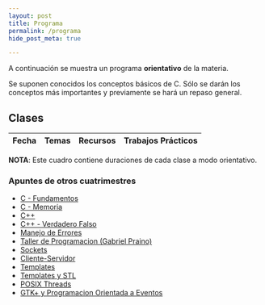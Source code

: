 ```yaml
---
layout: post
title: Programa
permalink: /programa
hide_post_meta: true

---
```

A continuación se muestra un programa **orientativo** de la materia.

Se suponen conocidos los conceptos básicos de C. Sólo se darán los conceptos más importantes y previamente se hará un repaso general.

## Clases

<table class="table table-striped">
<thead>
  <tr>
    <th>Fecha</th>
    <th>Temas</th>
    <th>Recursos</th>
    <th>Trabajos Prácticos</th>
  </tr>
</thead>
<tbody id="lectures-table">
</tbody>
</table>

**NOTA**: Este cuadro contiene duraciones de cada clase a modo orientativo.


### Apuntes de otros cuatrimestres

<ul>
<li><a href="/assets/apuntes_legacy/C - Fundamentos.pdf.7z">C - Fundamentos</a></li>
<li><a href="/assets/apuntes_legacy/C - Memoria.pdf.7z">C - Memoria</a></li>

<li><a href="/assets/apuntes_legacy/C++.pdf.7z">C++</a></li>
<li><a href="/assets/apuntes_legacy/C++ - Verdadero Falso.pdf.7z">C++ - Verdadero Falso</a></li>
<li><a href="/assets/apuntes_legacy/Manejo de Errores.pdf.7z">Manejo de Errores</a></li>

<li><a href="/assets/apuntes_legacy/TallerDeProgramacion_GabrielPraino.pdf.7z">Taller de Programacion (Gabriel Praino)</a></li>

<li><a href="/assets/apuntes_legacy/Sockets.pdf.7z">Sockets</a></li>
<li><a href="/assets/apuntes_legacy/Cliente-Servidor.pdf.7z">Cliente-Servidor</a></li>

<li><a href="/assets/apuntes_legacy/Templates.pdf.7z">Templates</a></li>
<li><a href="/assets/apuntes_legacy/Templates y STL.pdf.7z">Templates y STL</a></li>

<li><a href="/assets/apuntes_legacy/POSIX Threads.pdf.7z">POSIX Threads</a></li>

<li><a href="/assets/apuntes_legacy/GTK+ y Programacion Orientada a Eventos.pdf.7z">GTK+ y Programacion Orientada a Eventos</a></li>
</ul>

<script>
createList = function(array) {
    var node = document.createElement("ul");
    array.forEach(function(el) {
        var item = document.createElement("li");
        item.innerHTML = el;
        node.appendChild(item);
    });
    return node;
}

createListOfLinks = function(array) {
    var node = document.createElement("ul");
    array.forEach(function(el) {
        var item = document.createElement("li");
        var anchor = document.createElement("a");
        anchor.href = el.link;
        anchor.innerHTML = el.name;
        item.appendChild(anchor);
        node.appendChild(item);
    });
    return node;
}

wrapCell = function (child) {
    var wrapper = document.createElement("td");
    wrapper.appendChild(child);
    return wrapper;
}



nextweek = function (aDate){
    return new Date(aDate.getTime() + 7 * 24 * 60 * 60 * 1000);
}

date_to_string = function (aDate) {
    return aDate.getDate() + '/' + (aDate.getMonth() + 1) + '/' + aDate.getFullYear();
}

fillLecturesTable = function(initial_date, lectures) {
    var today = new Date();
    var nextLectureFound = false;
    var table = document.getElementById("lectures-table");
    var aDate = initial_date;

    for (var i = 0; i < lectures.length; i++) {
        var row = document.createElement("tr");

        if ( today < aDate && nextLectureFound === false ) {
            nextLectureFound = true;
            row.className = "info";

            var dateNode = document.createTextNode(date_to_string(aDate) + "  \n(próxima clase)");
        }
        else {
            var dateNode = document.createTextNode(date_to_string(aDate));
        }

        var contentSublist = createList(lectures[i].contents);
        var linkSublist = createListOfLinks(lectures[i].links);
        var eventSublist = createList(lectures[i].events);

        row.appendChild(wrapCell(dateNode));
        row.appendChild(wrapCell(contentSublist));
        row.appendChild(wrapCell(linkSublist));
        row.appendChild(wrapCell(eventSublist));

        table.appendChild(row);
        aDate = nextweek(aDate);
    }
}

var lectures = [
    {
        contents:
            ["Introducción a la materia (1h)", "Conceptos de C avanzados (3hs)"],
        events:
            ["Ejercicio 0 - Explicación (C)"],
        links: [
             {
                name: "Introducción a la Materia (presentación)",
                link: "https://github.com/Taller-de-Programacion/Taller-de-Programacion.github.io/raw/master/assets/2018/introduccion.pdf",
             },
             {
                name: "Memoria en C/C++ (handout)",
                link: "https://github.com/Taller-de-Programacion/clases/raw/master/memoria/bin/memoria-handout.pdf",
             },
             {
                name: "Proceso de Compilación (presentación)",
                link: "https://github.com/Taller-de-Programacion/Taller-de-Programacion.github.io/raw/master/assets/2018/proceso_de_compilacion.pdf",
             },
             {
                name: "Proceso de Compilación (tutorial)",
                link: "https://github.com/Taller-de-Programacion/compilacion",
             }
        ],
    },
    {
        contents:
            ["Introducción a Sockets (3hs)", "Repaso de Archivos y TDAs (1h)"],
        events:
            ["Ejercicio 0 - Entrega", "Ejercicio 1 - Explicación (C)"],
        links:
            [
             {
                name: "Introducción a sockets TCP en C (handout)",
                link: "https://github.com/Taller-de-Programacion/clases/raw/master/sockets/bin/sockets-handout.pdf",
             },
             {
                name: "Sockets TCP en C (ejemplos)",
                link: "https://github.com/Taller-de-Programacion/clases/tree/master/sockets/src",
             },
             {
                name: "Archivos (presentación)",
                link: "https://github.com/Taller-de-Programacion/Taller-de-Programacion.github.io/raw/master/assets/2018/archivos.pdf",
             },
             {
                name: "TDAs (presentación)",
                link: "https://github.com/Taller-de-Programacion/Taller-de-Programacion.github.io/raw/master/assets/2018/tipos_de_datos_abstractos.pdf",
             },
        ],
    },
    {
        contents:
            ["Clases, RAII, Move Semantics en C++ (2hs)", "Herencia y Polimorfismo en C++ (2hs)"],
        events:
            ["Ejercicio 0 - Dev. Entrega"],
        links:
            [
             {
                name: "struct y clases C++ (handout)",
                link: "https://github.com/Taller-de-Programacion/clases/raw/master/classes/bin/classes-handout.pdf",
             },
             {
                name: "Pasaje de objetos (handout)",
                link: "https://github.com/Taller-de-Programacion/clases/raw/master/moving/bin/moving-handout.pdf",
             },
             {
                name: "Herencia y Polimorfismo (handout)",
                link: "https://github.com/Taller-de-Programacion/Taller-de-Programacion.github.io/raw/master/assets/2018/polimorfismo-handout.pdf",
             },
        ],
    },
    {
        contents:
            ["Introducción a Threads (4hs)"],
        events:
            ["Ejercicio 1 - Entrega 1", "Ejercicio 2 - Explicación (C++)"],
        links:
            [
             {
                name: "Threads en C++ (tutorial)",
                link: "https://github.com/Taller-de-Programacion/threads",
             },
        ]
    },
    {
        contents:
            ["Templates/STL (3h)", "Operadores en C++ (1h)"],
        events:
            ["Ejercicio 1 - Dev. Entrega 1"],
        links:
            [
             {
                name: "Templates (handout)",
                link: "https://github.com/Taller-de-Programacion/clases/raw/master/templates/bin/templates-handout.pdf",
             },
             {
                name: "STL (handout)",
                link: "https://github.com/Taller-de-Programacion/clases/raw/master/stl/bin/stl-handout.pdf",
             },
         ],
    },
    {
        contents:
            ["Excepciones (1hs)", "Introducción a la Arquitectura Cliente-Servidor (3hs)"],
        events:
            ["Ejercicio 1 - Entrega 2", "Ejercicio 2 - Entrega 1", "Ejercicio 3 - Explicación (C++)"],
        links:
            [
             {
                name: "Manejo de Errores (handout)",
                link: "https://github.com/Taller-de-Programacion/clases/raw/master/manejodeerrores/bin/manejodeerrores-handout.pdf",
             },
             {
                name: "Cliente-Servidor (handout)",
                link: "https://github.com/Taller-de-Programacion/clases/raw/master/client_server_arch/bin/client_server_arch-handout.pdf",
             },
            ],
    },
    {
        contents:
            ["Sockets UDP (1hs)", "Features extra de C++ (1hs)", "Espacio para consultas (1hs)", "Programación Orientada a Eventos (1hs)"],
        events:
            ["Ejercicio 1 - Dev. Entrega 2", "Ejercicio 2 - Dev. Entrega 1"],
        links:
            [
             {
                name: "Programación Orientada a Eventos (handout)",
                link: "https://github.com/Taller-de-Programacion/Taller-de-Programacion.github.io/raw/master/assets/2018/poe-handout.pdf",
             },
             {
                name: "Extra C++",
                link: "https://github.com/Taller-de-Programacion/clases/tree/master/cpp-misc",
             }
            ],
    },
    {
        contents:
            ["GTK+ (1h)", "gtkmm (3hs)"],
        events:
            ["Ejercicio 2 - Entrega 2", "Ejercicio 3 - Entrega 1"],
        links:
            [],
    },
    {
        contents:
            ["Desarrollo de Trabajo Grupal"],
        events:
            ["Ejercicio 2 - Dev. Entrega 2", "Ejercicio 3 - Dev. Entrega 1", "Ejercicio final - Explicación (C++)"],
        links:
            [],
    },
    {
        contents:
            ["Desarrollo de Trabajo Grupal"],
        events:
            ["Ejercicio 3 - Entrega 2"],
        links:
            [],
    },
    {
        contents:
            ["Desarrollo de Trabajo Grupal"],
        events:
            ["Ejercicio 3 - Dev. Entrega 2"],
        links:
            [],
    },
    {
        contents:
            ["Desarrollo de Trabajo Grupal"],
        events:
            [],
        links:
            [],
    },
    {
        contents:
            ["Desarrollo de Trabajo Grupal"],
        events:
            [],
        links:
            [],
    },
    {
        contents:
            ["Desarrollo de Trabajo Grupal"],
        events:
            ["Ejercicio final - Pre-entrega"],
        links:
            [],
    },
    {
        contents:
            ["Desarrollo de Trabajo Grupal"],
        events:
            ["Ejercicio final - Dev. Pre-entrega"],
        links:
            [],
    },
    {
        contents:
            ["Desarrollo de Trabajo Grupal"],
        events:
            ["Ejercicio final - Entrega"],
        links:
            [],
    },
];

fillLecturesTable(new Date("2018/03/13"), lectures);
</script>

